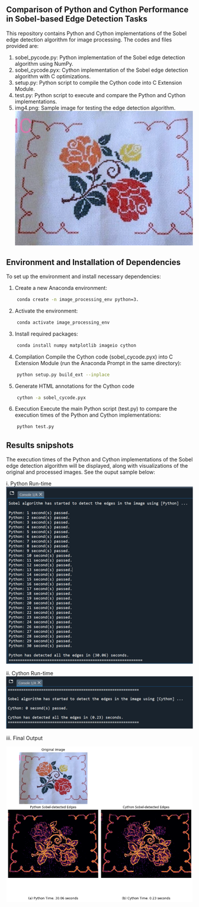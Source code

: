 ## Comparison of Python and Cython Performance in Sobel-based Edge Detection Tasks

This repository contains Python and Cython implementations of the Sobel edge detection algorithm for image processing. The codes and files provided are:
1.	sobel_pycode.py: Python implementation of the Sobel edge detection algorithm using NumPy.
2.	sobel_cycode.pyx: Cython implementation of the Sobel edge detection algorithm with C optimizations.
3.	setup.py: Python script to compile the Cython code into C Extension Module.
4.	test.py: Python script to execute and compare the Python and Cython implementations.
5.	img4.png: Sample image for testing the edge detection algorithm.
   ![Sample Image](Images/img4.png "Sample Image")
   
## Environment and Installation of Dependencies
To set up the environment and install necessary dependencies:
1. Create a new Anaconda environment:
```bash
	conda create -n image_processing_env python=3.
 ```
2. Activate the environment:
```bash
	conda activate image_processing_env 
```
3. Install required packages:
```bash
	conda install numpy matplotlib imageio cython 
```
4. Compilation
Compile the Cython code (sobel_cycode.pyx) into C Extension Module (run the Anaconda Prompt in the same directory):
```bash
	python setup.py build_ext --inplace 
```
5. Generate HTML annotations for the Cython code
```bash
	cython -a sobel_cycode.pyx
```
6. Execution
Execute the main Python script (test.py) to compare the execution times of the Python and Cython implementations:
```bash
	python test.py 
```
## Results snipshots

The execution times of the Python and Cython implementations of the Sobel edge detection algorithm will be displayed, along with visualizations of the original and processed images. See the ouput sample below:


i. Python Run-time
![Python Run-time](Images/python_run_time.png "Python Run-time")


ii. Cython Run-time
![Cython Run-time](Images/cython_run_time.png "Cython Run-time")


iii. Final Output

![Detected Edges](Images/Result.png "Detected Edges")


